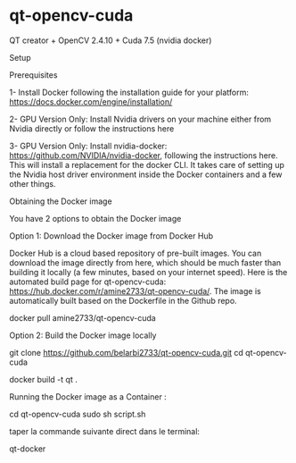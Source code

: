 # qt-opencv-cuda
QT creator + OpenCV 2.4.10 + Cuda 7.5 (nvidia docker)

Setup

Prerequisites

1- Install Docker following the installation guide for your platform: https://docs.docker.com/engine/installation/

2- GPU Version Only: Install Nvidia drivers on your machine either from Nvidia directly or follow the instructions here

3- GPU Version Only: Install nvidia-docker: https://github.com/NVIDIA/nvidia-docker, following the instructions here. This will install a replacement for the docker CLI. It takes care of setting up the Nvidia host driver environment inside the Docker containers and a few other things.

Obtaining the Docker image


You have 2 options to obtain the Docker image

Option 1: Download the Docker image from Docker Hub

Docker Hub is a cloud based repository of pre-built images. You can download the image directly from here, which should be much faster than building it locally (a few minutes, based on your internet speed). Here is the automated build page for qt-opencv-cuda: https://hub.docker.com/r/amine2733/qt-opencv-cuda/. The image is automatically built based on the Dockerfile in the Github repo.

docker pull amine2733/qt-opencv-cuda

Option 2: Build the Docker image locally

git clone https://github.com/belarbi2733/qt-opencv-cuda.git
cd qt-opencv-cuda

docker build -t qt .

Running the Docker image as a Container :

cd qt-opencv-cuda
sudo sh script.sh

taper la commande suivante direct dans le terminal:

qt-docker

